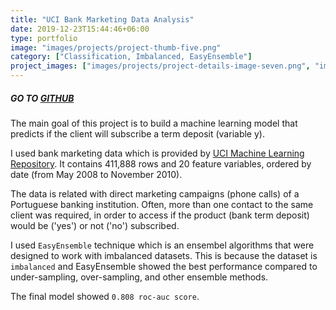 ```yaml
---
title: "UCI Bank Marketing Data Analysis"
date: 2019-12-23T15:44:46+06:00
type: portfolio
image: "images/projects/project-thumb-five.png"
category: ["Classification, Imbalanced, EasyEnsemble"]
project_images: ["images/projects/project-details-image-seven.png", "images/projects/project-details-image-eight.png"]
---
```


##### GO TO [GITHUB](https://github.com/yejiseoung/BankMarketing)


The main goal of this project is to build a machine learning model that predicts if the client will subscribe a term deposit (variable y). 

I used bank marketing data which is provided by [UCI Machine Learning Repository](https://archive.ics.uci.edu/ml/datasets/bank+marketing). It contains 411,888 rows and 20 feature variables, ordered by date (from May 2008 to November 2010).

The data is related with direct marketing campaigns (phone calls) of a Portuguese banking institution. Often, more than one contact to the same client was required, in order to access if the product (bank term deposit) would be ('yes') or not ('no') subscribed.

I used `EasyEnsemble` technique which is an ensembel algorithms that were designed to work with imbalanced datasets. This is because the dataset is `imbalanced` and EasyEnsemble showed the best performance compared to under-sampling, over-sampling, and other ensemble methods. 

The final model showed `0.808 roc-auc score`. 
